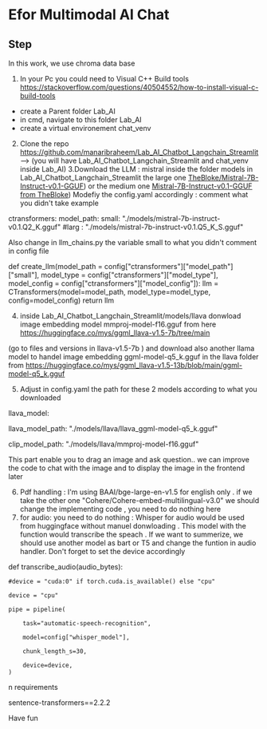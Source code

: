 # Efor Multimodal AI Chat

## Step
In this work, we use chroma data base
1. In your Pc you could need to  Visual C++ Build tools  https://stackoverflow.com/questions/40504552/how-to-install-visual-c-build-tools
- create a Parent folder Lab_AI
- in cmd, navigate to this folder Lab_AI
- create a virtual environement chat_venv  
2. Clone the repo https://github.com/manaribraheem/Lab_AI_Chatbot_Langchain_Streamlit  --> (you will have Lab_AI_Chatbot_Langchain_Streamlit and chat_venv inside Lab_AI)
3.Download the LLM : mistral inside the folder models in Lab_AI_Chatbot_Langchain_Streamlit
  the large one
 [TheBloke/Mistral-7B-Instruct-v0.1-GGUF](https://huggingface.co/TheBloke/Mistral-7B-Instruct-v0.1-GGUF/blob/main/mistral-7b-instruct-v0.1.Q5_K_M.gguf))
or the medium one 
[Mistral-7B-Instruct-v0.1-GGUF from TheBloke](https://huggingface.co/TheBloke/Mistral-7B-Instruct-v0.1-GGUF/blob/main/mistral-7b-instruct-v0.1.Q4_K_M.gguf))
Modefiy  the config.yaml accordingly : comment what you didn't take
example

ctransformers:
  model_path:
    small: "./models/mistral-7b-instruct-v0.1.Q2_K.gguf"
    #larg : "./models/mistral-7b-instruct-v0.1.Q5_K_S.gguf"
    
Also  change in  llm_chains.py  the variable small to what you didn't comment in config file

def create_llm(model_path = config["ctransformers"]["model_path"]["small"], model_type = config["ctransformers"]["model_type"], model_config = 
config["ctransformers"]["model_config"]):
    llm = CTransformers(model=model_path, model_type=model_type, config=model_config)
    return llm
  
4. inside Lab_AI_Chatbot_Langchain_Streamlit/models/llava donwload image embedding model mmproj-model-f16.gguf from here 
 https://huggingface.co/mys/ggml_llava-v1.5-7b/tree/main

(go to files and versions in llava-v1.5-7b ) and  download also another llama model to handel image embedding ggml-model-q5_k.gguf in the llava folder  from https://huggingface.co/mys/ggml_llava-v1.5-13b/blob/main/ggml-model-q5_k.gguf

5. Adjust in  config.yaml  the path for these 2 models according to what you downloaded
   
llava_model:

  llava_model_path: "./models/llava/llava_ggml-model-q5_k.gguf"
  
  clip_model_path: "./models/llava/mmproj-model-f16.gguf"
  
This  part  enable you to  drag an  image and ask question..  we can improve  the code to chat with the image and to display the image in the frontend later

6. Pdf handling : I'm using BAAI/bge-large-en-v1.5 for english only .  if we take the other one "Cohere/Cohere-embed-multilingual-v3.0" we should  change the implementing code , you need to do nothing here
7. for audio: you need to  do nothing : Whisper for audio would be used from huggingface without manuel donwloading .   This model with the function would transcribe the speach . If we want to summerize, we should use another model as bart or T5  and  change the funtion in audio handler.
Don't forget to set the device accordingly


def transcribe_audio(audio_bytes):

    #device = "cuda:0" if torch.cuda.is_available() else "cpu"   
    
    device = "cpu" 
    
    pipe = pipeline(
    
        task="automatic-speech-recognition",
        
        model=config["whisper_model"],
        
        chunk_length_s=30,
        
        device=device,
    )
n requirements

sentence-transformers==2.2.2


Have fun 


  
